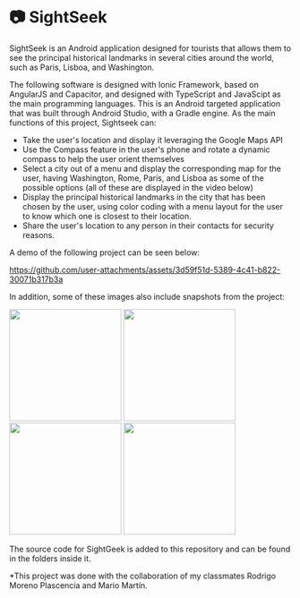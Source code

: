# 📷 SightSeek
SightSeek is an Android application designed for tourists that allows them to see the principal historical landmarks in several cities around the world, such as Paris, Lisboa, and Washington.

The following software is designed with Ionic Framework, based on AngularJS and Capacitor, and designed with TypeScript and JavaScipt as the main programming languages. This is an Android targeted application that was built through Android Studio, with a Gradle engine. As the main functions of this project, Sightseek can:

- Take the user's location and display it leveraging the Google Maps API
- Use the Compass feature in the user's phone and rotate a dynamic compass to help the user orient themselves
- Select a city out of a menu and display the corresponding map for the user, having Washington, Rome, Paris, and Lisboa as some of the possible options (all of these are displayed in the video below)
- Display the principal historical landmarks in the city that has been chosen by the user, using color coding with a menu layout for the user to know which one is closest to their location.
- Share the user's location to any person in their contacts for security reasons.

A demo of the following project can be seen below:

https://github.com/user-attachments/assets/3d59f51d-5389-4c41-b822-30071b317b3a

In addition, some of these images also include snapshots from the project:

<img src="https://github.com/user-attachments/assets/dad9fbaa-8272-47fb-830a-16f85bec9c5d" width="200">
<img src="https://github.com/user-attachments/assets/ca3fd9f8-ff31-465a-8d79-615d900b8d84" width="200">
<img src="https://github.com/user-attachments/assets/6da905dc-952a-4796-9598-e042f126de18" width="200">
<img src="https://github.com/user-attachments/assets/6ab005b7-ce72-4c95-b700-a7656ff4828a" width="200">

The source code for SightGeek is added to this repository and can be found in the folders inside it.

*This project was done with the collaboration of my classmates Rodrigo Moreno Plascencia and Mario Martín.
